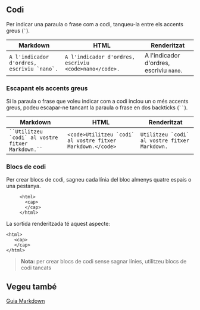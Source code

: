 ## Codi

Per indicar una paraula o frase com a codi, tanqueu-la entre els accents greus (`` ` ``).

<table>
   <thead>
     <tr>
       <th>Markdown</th>
       <th>HTML</th>
       <th>Renderitzat</th>
     </tr>
   </thead>
   <tbody>
     <tr>
       <td><code>A l'indicador d'ordres, escriviu `nano`.</code></td>
       <td><code>A l'indicador d'ordres, escriviu &lt;code&gt;nano&lt;/code&gt;. </code></td>
       <td>A l'indicador d'ordres, escriviu <code>nano</code>.</td>
     </tr>
   </tbody>
</table>

### Escapant els accents greus

Si la paraula o frase que voleu indicar com a codi inclou un o més accents greus, podeu escapar-ne tancant la paraula o frase en dos backticks (<code>``</code>).

<table>
   <thead>
     <tr>
       <th>Markdown</th>
       <th>HTML</th>
       <th>Renderitzat</th>
     </tr>
   </thead>
   <tbody>
     <tr>
       <td><code>``Utilitzeu `codi` al vostre fitxer Markdown.``</code></td>
       <td><code>&lt;code&gt;Utilitzeu `codi` al vostre fitxer Markdown.&lt;/code&gt;</code></td>
       <td><code>Utilitzeu `codi` al vostre fitxer Markdown.</code></td>
     </tr>
   </tbody>
</table>

### Blocs de codi

Per crear blocs de codi, sagneu cada línia del bloc almenys quatre espais o una pestanya.

```text
     <html>
       <cap>
       </cap>
     </html>
```

La sortida renderitzada té aquest aspecte:

```text
<html>
   <cap>
   </cap>
</html>
```

> <strong>Nota:</strong> per crear blocs de codi sense sagnar línies, utilitzeu blocs de codi tancats

## Vegeu també

[Guia Markdown](../README.md)

